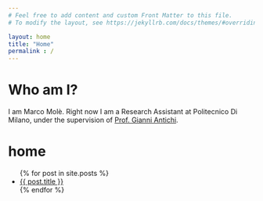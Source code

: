 ```yaml
---
# Feel free to add content and custom Front Matter to this file.
# To modify the layout, see https://jekyllrb.com/docs/themes/#overriding-theme-defaults

layout: home
title: "Home"
permalink : /
---
```

# Who am I?
I am Marco Molè.
Right now I am a Research Assistant at Politecnico Di Milano, under the supervision of [Prof. Gianni Antichi](https://gianniantichi.github.io).



# home

<ul>
{% for post in site.posts %}
    <li><a href="{{ post.url }}">{{ post.title }}</a></li>
{% endfor %}
</ul>